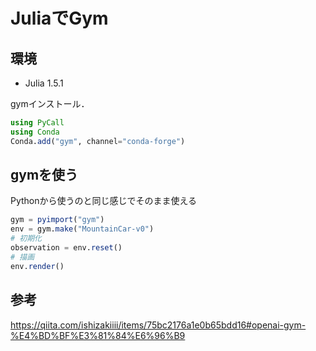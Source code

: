 # JuliaでGym

## 環境

- Julia 1.5.1

gymインストール．
```julia
using PyCall
using Conda
Conda.add("gym", channel="conda-forge")
```

## gymを使う

Pythonから使うのと同じ感じでそのまま使える

```julia
gym = pyimport("gym")
env = gym.make("MountainCar-v0")
# 初期化
observation = env.reset()
# 描画
env.render()
```

## 参考
https://qiita.com/ishizakiiii/items/75bc2176a1e0b65bdd16#openai-gym-%E4%BD%BF%E3%81%84%E6%96%B9